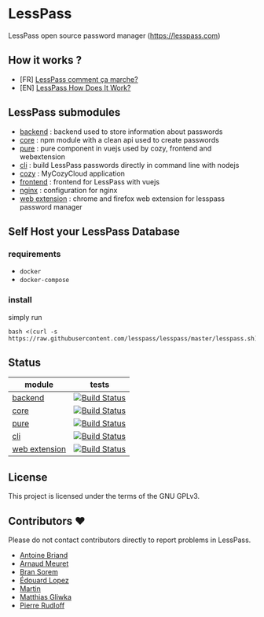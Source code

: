 # LessPass

LessPass open source password manager (https://lesspass.com)


## How it works ?

 * [FR] [LessPass comment ça marche?](https://blog.lesspass.com/lesspass-comment-%C3%A7a-marche-9f1201fffda5#.yjmd1bcad)
 * [EN] [LessPass How Does It Work?](https://blog.lesspass.com/lesspass-how-it-works-dde742dd18a4#.vbgschksh)

## LessPass submodules

 - [backend](https://github.com/lesspass/backend) : backend used to store information about passwords
 - [core](https://github.com/lesspass/core) : npm module with a clean api used to create passwords
 - [pure](https://github.com/lesspass/pure) : pure component in vuejs used by cozy, frontend and webextension
 - [cli](https://github.com/lesspass/cli) : build LessPass passwords directly in command line with nodejs
 - [cozy](https://github.com/lesspass/cozy) : MyCozyCloud application
 - [frontend](https://github.com/lesspass/frontend) : frontend for LessPass with vuejs
 - [nginx](https://github.com/lesspass/nginx) : configuration for nginx
 - [web extension](https://github.com/lesspass/webextension) : chrome and firefox web extension for lesspass password manager


## Self Host your LessPass Database

### requirements 

 * `docker`
 * `docker-compose`

### install 

simply run 

    bash <(curl -s https://raw.githubusercontent.com/lesspass/lesspass/master/lesspass.sh)


## Status

| module | tests |
| --- | --- |
| [backend](https://github.com/lesspass/backend) | [![Build Status](https://travis-ci.org/lesspass/backend.svg?branch=master)](https://travis-ci.org/lesspass/backend) |
| [core](https://github.com/lesspass/core) | [![Build Status](https://travis-ci.org/lesspass/core.svg?branch=master)](https://travis-ci.org/lesspass/core) |
| [pure](https://github.com/lesspass/pure) | [![Build Status](https://travis-ci.org/lesspass/pure.svg?branch=master)](https://travis-ci.org/lesspass/pure) |
| [cli](https://github.com/lesspass/cli) | [![Build Status](https://travis-ci.org/lesspass/cli.svg?branch=master)](https://travis-ci.org/lesspass/cli) |
| [web extension](https://github.com/lesspass/webextension) | [![Build Status](https://travis-ci.org/lesspass/webextension.svg?branch=master)](https://travis-ci.org/lesspass/webextension) |


## License

This project is licensed under the terms of the GNU GPLv3.

## Contributors :heart:

Please do not contact contributors directly to report problems in LessPass.

 * [Antoine Briand](https://github.com/antoine-briand)
 * [Arnaud Meuret](https://github.com/ameuret)
 * [Bran Sorem](https://github.com/bransorem)
 * [Édouard Lopez](https://github.com/edouard-lopez)
 * [Martin](https://github.com/martinseener)
 * [Matthias Gliwka](https://github.com/gliwka)
 * [Pierre Rudloff](https://github.com/Rudloff)
 
